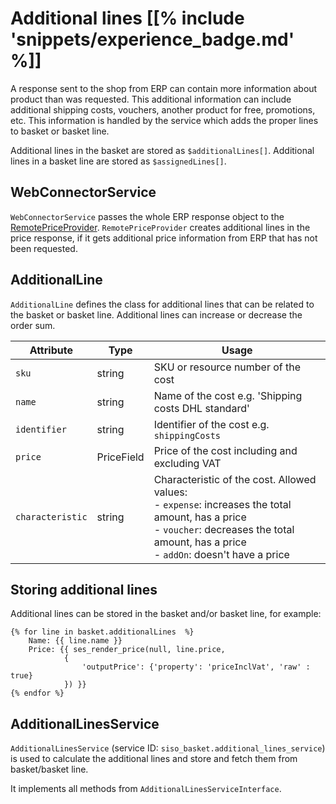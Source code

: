 # Additional lines [[% include 'snippets/experience_badge.md' %]]

A response sent to the shop from ERP can contain more information about product than was requested.
This additional information can include additional shipping costs, vouchers, another product for free, promotions, etc.
This information is handled by the service which adds the proper lines to basket or basket line.

Additional lines in the basket are stored as `$additionalLines[]`.
Additional lines in a basket line are stored as `$assignedLines[]`.

## WebConnectorService

`WebConnectorService` passes the whole ERP response object to the [RemotePriceProvider](../remotepriceprovider.md).
`RemotePriceProvider` creates additional lines in the price response, if it gets additional price information from ERP that has not been requested.

## AdditionalLine

`AdditionalLine` defines the class for additional lines that can be related to the basket or basket line.
Additional lines can increase or decrease the order sum.

|Attribute|Type|Usage|
|--- |--- |--- |
|`sku`|string|SKU or resource number of the cost|
|`name`|string|Name of the cost e.g. 'Shipping costs DHL standard'|
|`identifier`|string|Identifier of the cost e.g. `shippingCosts`|
|`price`|PriceField|Price of the cost including and excluding VAT|
|`characteristic`|string|Characteristic of the cost. Allowed values:</br>- `expense`: increases the total amount, has a price</br>- `voucher`: decreases the total amount, has a price</br>- `addOn`: doesn't have a price|

## Storing additional lines

Additional lines can be stored in the basket and/or basket line, for example:

``` html+twig
{% for line in basket.additionalLines  %}
    Name: {{ line.name }}
    Price: {{ ses_render_price(null, line.price,
            {
                'outputPrice': {'property': 'priceInclVat', 'raw' : true}
            }) }}
{% endfor %}
```

## AdditionalLinesService

`AdditionalLinesService` (service ID: `siso_basket.additional_lines_service`) is used to calculate the additional lines and store and fetch them from basket/basket line.

It implements all methods from `AdditionalLinesServiceInterface`.
